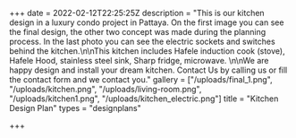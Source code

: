 +++
date = 2022-02-12T22:25:25Z
description = "This is our kitchen design in a luxury condo project in Pattaya. On the first image you can see the final design, the other two concept was made during the planning process. In the last photo you can see the electric sockets and switches behind the kitchen.\n\nThis kitchen includes Hafele induction cook (stove), Hafele Hood, stainless steel sink, Sharp fridge, microwave. \n\nWe are happy design and install your dream kitchen. Contact Us by calling us or fill the contact form and we contact you."
gallery = ["/uploads/final_1.png", "/uploads/kitchen.png", "/uploads/living-room.png", "/uploads/kitchen1.png", "/uploads/kitchen_electric.png"]
title = "Kitchen Design Plan"
types = "designplans"

+++
